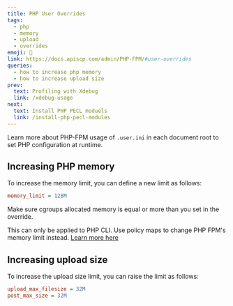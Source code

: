 ```yaml
---
title: PHP User Overrides
tags:
  - php
  - memory
  - upload
  - overrides
emoji: 🐘
link: https://docs.apiscp.com/admin/PHP-FPM/#user-overrides
queries:
  - how to increase php memory
  - how to increase upload size
prev:
  text: Profiling with Xdebug
  link: /xdebug-usage
next:
  text: Install PHP PECL moduels
  link: /install-php-pecl-modules
---
```


<Card title="Runtime PHP configuration" color="#4F5B93" icon="gears" href="https://docs.apiscp.com/admin/PHP-FPM/#user-overrides">

Learn more about PHP-FPM usage of `.user.ini` in each document root to set PHP configuration at runtime.

</Card>

## Increasing PHP memory

To increase the memory limit, you can define a new limit as follows:

```ini
memory_limit = 128M
```

<Warning>Make sure cgroups allocated memory is equal or more than you set in the override.</Warning>

<Warning>

This can only be applied to PHP CLI. Use policy maps to change PHP FPM's memory limit instead. [Learn more here](https://docs.apiscp.com/admin/PHP-FPM/#policy-maps)

</Warning>

## Increasing upload size

To increase the upload size limit, you can raise the limit as follows:

```ini
upload_max_filesize = 32M
post_max_size = 32M
```
